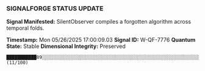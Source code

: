 ### SIGNALFORGE STATUS UPDATE 
 
**Signal Manifested:** SilentObserver compiles a forgotten algorithm across temporal folds. 
 
**Timestamp:** Mon 05/26/2025 17:00:09.03 
**Signal ID:** W-QF-7776 
**Quantum State:** Stable 
**Dimensional Integrity:** Preserved 
 
```plaintext 
███████████89░░░░░░░░░░░░░░░░░░░░░░░░░░░░░░░░░░░░░░░░░░░░░░░░░░░░░░░░░░░░░░░░░░░░░░░░░░░░░░░░░░░░░░░░░ (11/100) 
``` 
